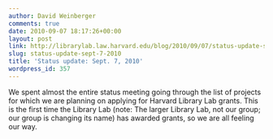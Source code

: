 ```yaml
---
author: David Weinberger
comments: true
date: 2010-09-07 18:17:26+00:00
layout: post
link: http://librarylab.law.harvard.edu/blog/2010/09/07/status-update-sept-7-2010/
slug: status-update-sept-7-2010
title: 'Status update: Sept. 7, 2010'
wordpress_id: 357
---
```


We spent almost the entire status meeting going through the list of projects for which we are planning on applying for Harvard Library Lab grants. This is the first time the Library Lab (note: The larger Library Lab, not our group; our group is changing its name) has awarded grants, so we are all feeling our way. 

